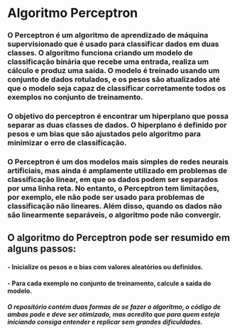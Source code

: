 # Algoritmo Perceptron

### O Perceptron é um algoritmo de aprendizado de máquina supervisionado que é usado para classificar dados em duas classes. O algoritmo funciona criando um modelo de classificação binária que recebe uma entrada, realiza um cálculo e produz uma saída. O modelo é treinado usando um conjunto de dados rotulados, e os pesos são atualizados até que o modelo seja capaz de classificar corretamente todos os exemplos no conjunto de treinamento.

### O objetivo do perceptron é encontrar um hiperplano que possa separar as duas classes de dados. O hiperplano é definido por pesos e um bias que são ajustados pelo algoritmo para minimizar o erro de classificação.

### O Perceptron é um dos modelos mais simples de redes neurais artificiais, mas ainda é amplamente utilizado em problemas de classificação linear, em que os dados podem ser separados por uma linha reta. No entanto, o Perceptron tem limitações, por exemplo, ele não pode ser usado para problemas de classificação não lineares. Além disso, quando os dados não são linearmente separáveis, o algoritmo pode não convergir.

## O algoritmo do Perceptron pode ser resumido em alguns passos:

#### - Inicialize os pesos e o bias com valores aleatórios ou definidos.

#### - Para cada exemplo no conjunto de treinamento, calcule a saída do modelo.


##### O repositório contém duas formas de se fazer o algoritmo, o código de ambas pode e deve ser otimizado, mas acredito que para quem esteja iniciando consiga entender e replicar sem grandes dificuldades. 
